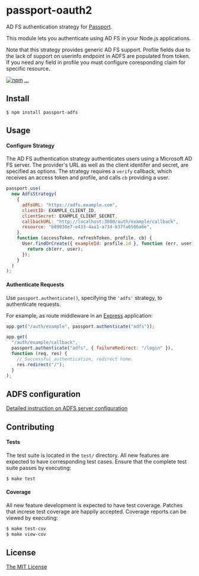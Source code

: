 # passport-oauth2

AD FS authentication strategy for [Passport](https://www.passportjs.org/).

This module lets you authenticate using AD FS in your Node.js applications.

Note that this strategy provides generic AD FS support. Profile fields due to the lack of support on userinfo endpoint in ADFS are populated from token. If you need any field in profile you must configure coresponding claim for specific resource.

[![npm](https://img.shields.io/npm/v/passport-adfs.svg)](https://www.npmjs.com/package/passport-adfs)
[...](https://github.com/blib/passport-adfs/wiki/Status)

## Install

    $ npm install passport-adfs

## Usage

#### Configure Strategy

The AD FS authentication strategy authenticates users using a Microsoft AD FS server.
The provider's URL as well as
the client identifer and secret, are specified as options. The strategy
requires a `verify` callback, which receives an access token and profile,
and calls `cb` providing a user.

```js
passport.use(
  new AdfsStrategy(
    {
      adfsURL: "https://adfs.example.com",
      clientID: EXAMPLE_CLIENT_ID,
      clientSecret: EXAMPLE_CLIENT_SECRET,
      callbackURL: "http://localhost:3000/auth/example/callback",
      resource: "b89030e7-e433-4aa1-a73d-b37fa6506a6e",
    },
    function (accessToken, refreshToken, profile, cb) {
      User.findOrCreate({ exampleId: profile.id }, function (err, user) {
        return cb(err, user);
      });
    }
  )
);
```

#### Authenticate Requests

Use `passport.authenticate()`, specifying the `'adfs'` strategy, to
authenticate requests.

For example, as route middleware in an [Express](http://expressjs.com/)
application:

```js
app.get("/auth/example", passport.authenticate("adfs"));

app.get(
  "/auth/example/callback",
  passport.authenticate("adfs", { failureRedirect: "/login" }),
  function (req, res) {
    // Successful authentication, redirect home.
    res.redirect("/");
  }
);
```

## ADFS configuration

[Detailed instruction on ADFS server configuration](docs/CONFIGURATION.md)

## Contributing

#### Tests

The test suite is located in the `test/` directory. All new features are
expected to have corresponding test cases. Ensure that the complete test suite
passes by executing:

```bash
$ make test
```

#### Coverage

All new feature development is expected to have test coverage. Patches that
increse test coverage are happily accepted. Coverage reports can be viewed by
executing:

```bash
$ make test-cov
$ make view-cov
```

## License

[The MIT License](http://opensource.org/licenses/MIT)
